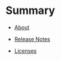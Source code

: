 # Summary

- [About](./about.md)

- [Release Notes](./release_notes.md)

- [Licenses](./licenses.md)
